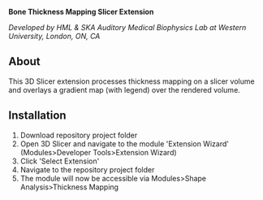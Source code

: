 **Bone Thickness Mapping Slicer Extension** 

*Developed by HML & SKA Auditory Medical Biophysics Lab at Western University, London, ON, CA*

## About
This 3D Slicer extension processes thickness mapping on a slicer volume and overlays a gradient map (with legend) over the rendered volume.

## Installation
1. Download repository project folder
2. Open 3D Slicer and navigate to the module 'Extension Wizard' (Modules>Developer Tools>Extension Wizard)
3. Click 'Select Extension'
4. Navigate to the repository project folder
5. The module will now be accessible via Modules>Shape Analysis>Thickness Mapping
